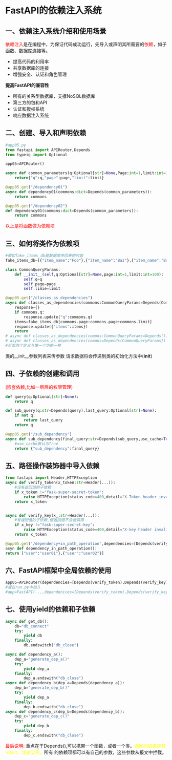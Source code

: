 # FastAPI的依赖注入系统

## 一、依赖注入系统介绍和使用场景
<font color=red>依赖注入</font>是在编程中，为保证代码成功运行，先导入或声明其所需要的<font color=red>依赖</font>，如子函数、数据库连接等。

- 提高代码的利用率
- 共享数据库的连接
- 增强安全、认证和角色管理

**提高FastAPI的兼容性**
- 所有的关系型数据库，支撑NoSQL数据库
- 第三方的包和API
- 认证和授权系统
- 响应数据注入系统

## 二、创建、导入和声明依赖

```python
#app05.py
from fastapi import APIRouter,Depends
from typeig import Optional

app05=APIRouter()

async def common_parameters(q:Optional[str]=None,Page:int=1,limit:int=100):
    return{"q":q,"page":page,"limit":limit}

@app05.get("/dependency01")
async def dependency01(commons:dict=Depends(common_parameters)):
    return commons

@app05.get("/dependency02")
def dependency01(commons:dict=Depends(common_parameters)):
    return commons

```
<font color=red>以上是将函数做为依赖项</font>

## 三、如何将类作为依赖项
```python
#假如fake_items_db是数据库传回来的内容
fake_items_db=[{"item_name":"Foo"},{"item_name":"Baz"},{"item_name":"Bar"}]

class CommonQueryParams:
    def __init__(self,q:Optional[str]=None,page:int=1,limit:int=100):
        self.q=q
        self.page=page
        self.limie=limit

@app05.get("/classes_as_dependencies")
async def classes_as_dependencies(commons:CommonQueryParams=Depends(CommonQueryParams)):
    response={}
    if commons.q:
        response.update("q":commons.q)
    items=fake_items_db[commons.page:commons.page+commons.limit]
    response.update({"items":items})
    return 
# async def classes_as_dependencies(comons:CommonQueryParams=Depends())
# async def classes_as_dependencies(comons=Depends(CommonQueryParams))
#后面两个定义与第一个功能一样
```
类的__init__参数列表来传参数
请求数据将会传递到类的初始化方法中(__init__)


## 四、子依赖的创建和调用
<font color=red>(嵌套依赖,比如一层层的权限管理)</font>

```python
def query(q:Optional[str]=None):
    return q

def sub_query(q:str=Depends(query),last_query:Optional[str]=None):
    if not q:
        return last_query
    return q

@app05.get("/sub_dependency")
async def sub_dependency(final_query:str=Depends(sub_query,use_cache=True)):
    #use_cache默认为True
    return {"sub_dependency":final_query}

```
## 五、路径操作装饰器中导入依赖

```python
from fastapi import Header,HTTPException
async def verify_token(x_token:str=Header(...)):
    #没有返回值的子依赖
    if x_token !="fask-super-secret-token":
        raise HTTPException(status_code=400,detail="X-Token header invalid")
    return x_token


async def verify_key(x_:str=Header(...)):
    #有返回值的子依赖,但返回值不会被调用
    if x_key !="fask-super-secret-key":
        raise HTTPException(status_code=400,detail="X-key header invalid")
    return x_token

@app05.get('/dependency+in_path_operation',dependencies=[Depends(verify_koken),Depends(verify_key)])
asyn def dependency_in_path_operation():
return ["user":"user01"},{"user":"user02"}]
```
## 六、FastAPI框架中全局依赖的使用

```python
app05=APIRouter(dependencies=[Depends(verify_token),Depends(verify_key)])
#或在run.py中加入 
#app=FastAPI(...,dependenices=[Depends(verify_token),Depends(verify_key)])
```

## 七、使用yield的依赖和子依赖

```python
async def get_db():
    db="db_connect"
    try:
        yield db
    finally:
        db.endswitch("db_close")

async def dependency_a():
    dep_a="generate_dep_a()"
    try:
        yield dep_a
    finally:
        dep_a.endswith("db_close")
async def dependency_b(dep_a=Depends(dependency_a)):
    dep_b="generate_dep_b()"
    try:
        yield dep_a
    finally:
        dep_b.endswith("db_close")
async def dependency_c(dep_b=Depends(dependency_b)):
    dep_c="generate_dep_c()"
    try:
        yield dep_b
    finally:
        dep_c.endswith("db_close")
```
<font color=red>最后说明:</font> 重点在于Depends(),可以携带一个函数，或者一个类。<font color=yellow>返回的结果是其result，或者实例。</font>所有 的依赖项都可以有自己的参数，这些参数从报文中拦截。